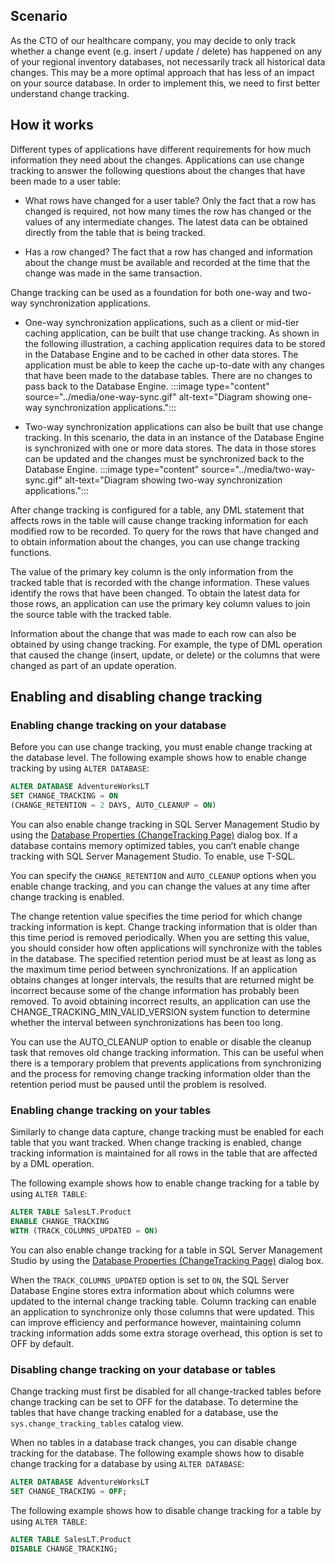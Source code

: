 ## Scenario

As the CTO of our healthcare company, you may decide to only track whether a change event (e.g. insert / update / delete) has happened on any of your regional inventory databases, not necessarily track all historical data changes. This may be a more optimal approach that has less of an impact on your source database. In order to implement this, we need to first better understand change tracking.

## How it works

Different types of applications have different requirements for how much information they need about the changes. Applications can use change tracking to answer the following questions about the changes that have been made to a user table:

- What rows have changed for a user table?
Only the fact that a row has changed is required, not how many times the row has changed or the values of any intermediate changes. The latest data can be obtained directly from the table that is being tracked.

- Has a row changed?
The fact that a row has changed and information about the change must be available and recorded at the time that the change was made in the same transaction.

Change tracking can be used as a foundation for both one-way and two-way synchronization applications.

- One-way synchronization applications, such as a client or mid-tier caching application, can be built that use change tracking. As shown in the following illustration, a caching application requires data to be stored in the Database Engine and to be cached in other data stores. The application must be able to keep the cache up-to-date with any changes that have been made to the database tables. There are no changes to pass back to the Database Engine.
   :::image type="content" source="../media/one-way-sync.gif" alt-text="Diagram showing one-way synchronization applications.":::

- Two-way synchronization applications can also be built that use change tracking. In this scenario, the data in an instance of the Database Engine is synchronized with one or more data stores. The data in those stores can be updated and the changes must be synchronized back to the Database Engine.
   :::image type="content" source="../media/two-way-sync.gif" alt-text="Diagram showing two-way synchronization applications.":::

After change tracking is configured for a table, any DML statement that affects rows in the table will cause change tracking information for each modified row to be recorded. To query for the rows that have changed and to obtain information about the changes, you can use change tracking functions.

The value of the primary key column is the only information from the tracked table that is recorded with the change information. These values identify the rows that have been changed. To obtain the latest data for those rows, an application can use the primary key column values to join the source table with the tracked table.

Information about the change that was made to each row can also be obtained by using change tracking. For example, the type of DML operation that caused the change (insert, update, or delete) or the columns that were changed as part of an update operation.

## Enabling and disabling change tracking

### Enabling change tracking on your database

Before you can use change tracking, you must enable change tracking at the database level. The following example shows how to enable change tracking by using `ALTER DATABASE`:

```sql
ALTER DATABASE AdventureWorksLT
SET CHANGE_TRACKING = ON
(CHANGE_RETENTION = 2 DAYS, AUTO_CLEANUP = ON)
```

You can also enable change tracking in SQL Server Management Studio by using the [Database Properties (ChangeTracking Page)](https://docs.microsoft.com/sql/relational-databases/databases/database-properties-changetracking-page) dialog box. If a database contains memory optimized tables, you can’t enable change tracking with SQL Server Management Studio. To enable, use T-SQL.

You can specify the `CHANGE_RETENTION` and `AUTO_CLEANUP` options when you enable change tracking, and you can change the values at any time after change tracking is enabled.

The change retention value specifies the time period for which change tracking information is kept. Change tracking information that is older than this time period is removed periodically. When you are setting this value, you should consider how often applications will synchronize with the tables in the database. The specified retention period must be at least as long as the maximum time period between synchronizations. If an application obtains changes at longer intervals, the results that are returned might be incorrect because some of the change information has probably been removed. To avoid obtaining incorrect results, an application can use the CHANGE_TRACKING_MIN_VALID_VERSION system function to determine whether the interval between synchronizations has been too long.

You can use the AUTO_CLEANUP option to enable or disable the cleanup task that removes old change tracking information. This can be useful when there is a temporary problem that prevents applications from synchronizing and the process for removing change tracking information older than the retention period must be paused until the problem is resolved.

### Enabling change tracking on your tables

Similarly to change data capture, change tracking must be enabled for each table that you want tracked. When change tracking is enabled, change tracking information is maintained for all rows in the table that are affected by a DML operation.

The following example shows how to enable change tracking for a table by using `ALTER TABLE`:

```sql
ALTER TABLE SalesLT.Product
ENABLE CHANGE_TRACKING
WITH (TRACK_COLUMNS_UPDATED = ON)
```

You can also enable change tracking for a table in SQL Server Management Studio by using the [Database Properties (ChangeTracking Page)](/sql/relational-databases/databases/database-properties-changetracking-page) dialog box.

When the `TRACK_COLUMNS_UPDATED` option is set to `ON`, the SQL Server Database Engine stores extra information about which columns were updated to the internal change tracking table. Column tracking can enable an application to synchronize only those columns that were updated. This can improve efficiency and performance however, maintaining column tracking information adds some extra storage overhead, this option is set to OFF by default.

### Disabling change tracking on your database or tables

Change tracking must first be disabled for all change-tracked tables before change tracking can be set to OFF for the database. To determine the tables that have change tracking enabled for a database, use the `sys.change_tracking_tables` catalog view.

When no tables in a database track changes, you can disable change tracking for the database. The following example shows how to disable change tracking for a database by using `ALTER DATABASE`:

```sql
ALTER DATABASE AdventureWorksLT
SET CHANGE_TRACKING = OFF;
```

The following example shows how to disable change tracking for a table by using `ALTER TABLE`:

```sql
ALTER TABLE SalesLT.Product
DISABLE CHANGE_TRACKING;
```

